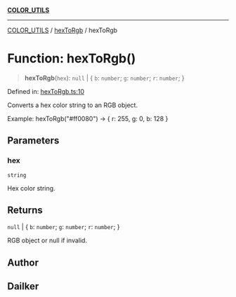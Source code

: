 [**COLOR_UTILS**](../../README.md)

***

[COLOR_UTILS](../../README.md) / [hexToRgb](../README.md) / hexToRgb

# Function: hexToRgb()

> **hexToRgb**(`hex`): `null` \| \{ `b`: `number`; `g`: `number`; `r`: `number`; \}

Defined in: [hexToRgb.ts:10](https://github.com/dailker/everyutil/blob/8ebd741383aff061deffff96bf58a9059d1b9944/src/color/hexToRgb.ts#L10)

Converts a hex color string to an RGB object.

Example: hexToRgb("#ff0080") → { r: 255, g: 0, b: 128 }

## Parameters

### hex

`string`

Hex color string.

## Returns

`null` \| \{ `b`: `number`; `g`: `number`; `r`: `number`; \}

RGB object or null if invalid.

## Author

## Dailker
